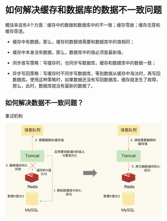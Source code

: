 # 如何解决缓存和数据库的数据不一致问题

概括来说有4个方面：缓存中的数据和数据库中的不一致；缓存雪崩；缓存击穿和缓存穿透。

- 缓存中有数据，那么，缓存的数据值需要和数据库中的值相同；
- 缓存中本身没有数据，那么，数据库中的值必须是最新值。





- 同步直写策略：写缓存时，也同步写数据库，缓存和数据库中的数据一致；
- 异步写回策略：写缓存时不同步写数据库，等到数据从缓存中淘汰时，再写回数据库。使用这种策略时，如果数据还没有写回数据库，缓存就发生了故障，那么，此时，数据库就没有最新的数据了。



## 如何解决数据不一致问题？

重试机制

<img src=".assets/image-20210909134503745.png" alt="image-20210909134503745" style="zoom:50%;" />


